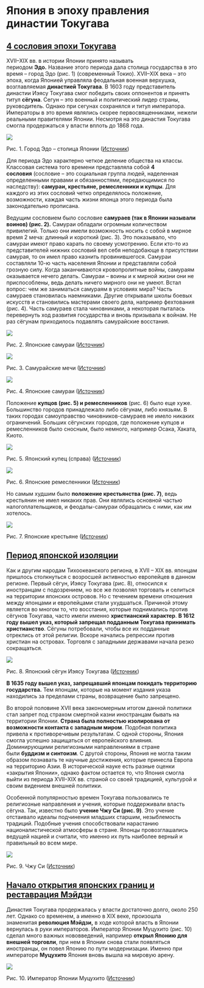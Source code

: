 # Япония в эпоху правления династии Токугава
## [4 сословия эпохи Токугава](https://interneturok.ru/lesson/istoriya/7-klass/vseobschaya-istoriya/yaponiya-v-epohu-pravleniya-dinastii-tokugavy#mediaplayer "Смотреть в видеоуроке")

XVII–XIX вв. в истории Японии принято называть периодом **Эдо.** Название этого периода дала столица государства в это время – город Эдо (рис. 1) (современный Токио). XVII–XIX века – это эпоха, когда Японией управляла феодальная военная верхушка, возглавляемая **династией Токугава**. В 1603 году представитель династии Иэясу Токугава смог победить своих оппонентов и принять титул **сёгуна**. Сегун – это военный и политический лидер страны, руководитель. Однако при сегунах сохранялся и титул императора. Императоры в это время являлись скорее первосвященниками, нежели реальными правителями Японии. Несмотря на это династия Токугава смогла продержаться у власти вплоть до 1868 года.

![](https://static-interneturok.cdnvideo.ru/content/konspekt_image/313346/ccab1e40_0899_0134_b1f9_22000b0c602c.jpg)

Рис. 1. Город Эдо – столица Японии ([Источник](http://nihombashi-tokyo.com/wp-content/uploads/2014/11/4b3e4823820402e129c7d09019c82336.jpg))

Для периода Эдо характерно четкое деление общества на классы. Классовая система того времени представляла собой **4 сословия** (сословие – это социальная группа людей, наделенная определенными правами и обязанностями, передающимися по наследству): **самураи, крестьяне, ремесленники и купцы**. Для каждого из этих сословий четко определялось положение, возможности, каждая часть жизни японца этого периода была законодательно прописана.

Ведущим сословием было сословие **самураев (так в Японии называли воинов) (рис. 2).** Самураи обладали огромным количеством привилегий. Только они имели возможность носить с собой в мирное время 2 меча: длинный и короткий (рис. 3). Это показывало, что самураи имеют право карать по своему усмотрению. Если кто-то из представителей нижних сословий вел себя неподобающе в присутствии самурая, то он имел право казнить провинившегося. Самураи составляли 10-ю часть населения Японии и представляли собой грозную силу. Когда заканчиваются кровопролитные войны, самураям оказывается нечего делать. Самураи – воины и к мирной жизни они не приспособлены, ведь делать ничего мирного они не умеют. Встал вопрос: чем же заниматься самураям в условиях мира? Часть самураев становилась наемниками. Другие открывали школы боевых искусств и становились мастерами своего дела, например фехтования (рис. 4). Часть самураев стала чиновниками, а некоторая пыталась перевернуть ход развития государства и вновь призывала к войнам. Не раз сёгунам приходилось подавлять самурайские восстания.

![](https://static-interneturok.cdnvideo.ru/content/konspekt_image/313347/ccd75fc0_0899_0134_b1fa_22000b0c602c.jpg)

Рис. 2. Японские самураи ([Источник](http://www.tochio.it/wp-content/uploads/2013/10/1374911_10201399019110695_654517205_n.jpg))

![](https://static-interneturok.cdnvideo.ru/content/konspekt_image/313348/ccfe8060_0899_0134_b1fb_22000b0c602c.jpg)

Рис. 3. Самурайские мечи ([Источник](http://img1.wikia.nocookie.net/__cb20101107004331/deadliestfiction/images/f/f5/008_g.jpg))

![](https://static-interneturok.cdnvideo.ru/content/konspekt_image/313349/cd26acd0_0899_0134_b1fc_22000b0c602c.jpg)

Рис. 4. Японские самураи ([Источник](http://kalinovka.prolifeme.net/imagi/bordjia-klula-ivan-6-small.jpg))

Положение **купцов (рис. 5) и ремесленников** (рис. 6) было еще хуже. Большинство городов принадлежало либо сёгунам, либо князьям. В таких городах самоуправство чиновников-самураев не имело никаких ограничений. Больших сёгунских городов, где положение купцов и ремесленников было сносным, было немного, например Осака, Хаката, Киото.

![](https://static-interneturok.cdnvideo.ru/content/konspekt_image/313350/cd4caf50_0899_0134_b1fd_22000b0c602c.jpg)

Рис. 5. Японский купец (справа) ([Источник](http://top-antropos.com/images/4/Asia-19/%D0%9A%D0%B8%D1%82%D0%B0%D0%B9%D1%86%D1%8B.%20%D0%A1%D0%BF%D1%80%D0%B0%D0%B2%D0%B0%20-%20%D0%BA%D1%83%D0%BF%D0%B5%D1%86.jpg))

![](https://static-interneturok.cdnvideo.ru/content/konspekt_image/313351/cd732460_0899_0134_b1fe_22000b0c602c.jpg)

Рис. 6. Японские ремесленники ([Источник](http://sirismm.si.edu/sackler/photo/ar212.jpg))

Но самым худшим было **положение крестьянства (рис. 7)**, ведь крестьянин не имел никаких прав. Они являлись основной частью налогоплательщиков, и феодалы-самураи обращались с ними, как им хотелось.

![](https://static-interneturok.cdnvideo.ru/content/konspekt_image/313352/cd9f6b00_0899_0134_b1ff_22000b0c602c.jpg)

Рис. 7. Японские крестьяне ([Источник](http://i01.kanobu.net/r/d7ae0119260b256febdd80591816f85f/1040x-/u.kanobu.ru/editor/images/81/8fa21113-347b-469d-beb4-14657ee20033.jpg))

## [Период японской изоляции](https://interneturok.ru/lesson/istoriya/7-klass/vseobschaya-istoriya/yaponiya-v-epohu-pravleniya-dinastii-tokugavy#mediaplayer "Смотреть в видеоуроке")

Как и другим народам Тихоокеанского региона, в XVII – XIX вв. японцам пришлось столкнуться с возросшей активностью европейцев в данном регионе. Первый сёгун, Иэясу Токугава (рис. 8), относился к иностранцам с подозрением, но все же позволял торговать и селиться на территории японских островов. Но с течением времени отношения между японцами и европейцами стали ухудшаться. Причиной этому является во многом то, что восстания, которые поднимались против сёгунов Токугава, часто имели именно **христианский характер**. **В 1612 году вышел указ, который запрещал подданным Токугава принимать христианство**. Сёгуны потребовали, чтобы все их подданные отреклись от этой религии. Вскоре начались репрессии против христиан на островах. Торговля с западными державами начала резко сокращаться.

![](https://static-interneturok.cdnvideo.ru/content/konspekt_image/313353/cddbc6d0_0899_0134_b200_22000b0c602c.jpg)

Рис. 8. Японский сёгун Иэясу Токугава ([Источник](http://smilek.in.ua/wp-content/uploads/2012/08/Tokugawa_Ieyasu_FromJapanWiki_resized.jpg))

**В 1635 году вышел указ, запрещавший японцам покидать территорию государства.** Тем японцам, которые на момент издания указа находились за пределами страны, возвращение было запрещено.

Во второй половине XVII века закономерным итогом данной политики стал запрет под страхом смертной казни иностранцам бывать на территории Японии. **Страна была полностью изолирована от возможности контакта с западным миром**. Подобная политика привела к противоречивым результатам. С одной стороны, Япония смогла успешно защищаться от европейского влияния. Доминирующими религиозными направлениями в стране были **буддизм и синтоизм**. С другой стороны, Япония не могла таким образом познавать те научные достижения, которые принесла Европа на территорию Азии. В исторической науке есть разные оценки «закрытия Японии», однако фактом остается то, что Япония смогла выйти из периода XVII–XIX вв. страной со своей традицией, культурой и своим видением внешней политики.

Особенной популярностью времен Токугава пользовались те религиозные направления и учения, которые поддерживали власть сёгуна. Так, известно было **учение Чжу Си (рис. 9)**. Это учение отстаивало идеалы подчинения младших старшим, незыблемость традиций. Подобные учения способствовали нарастанию националистической атмосферы в стране. Японцы провозглашались ведущей нацией и считали, что именно их путь наиболее верный и правильный во всем мире.

![](https://static-interneturok.cdnvideo.ru/content/konspekt_image/313354/ce02c740_0899_0134_b201_22000b0c602c.jpg)

Рис. 9. Чжу Си ([Источник](http://y0.ifengimg.com/a/2015_41/6e672b811a69b9f.jpg))

## [Начало открытия японских границ и реставрация Мэйдзи](https://interneturok.ru/lesson/istoriya/7-klass/vseobschaya-istoriya/yaponiya-v-epohu-pravleniya-dinastii-tokugavy#mediaplayer "Смотреть в видеоуроке")

Династия Токугава продержалась у власти достаточно долго, около 250 лет. Однако со временем, а именно в XIX веке, произошла знаменитая **революция Мэйдзи,** в ходе которой власть в Японии вернулась в руки императоров. Император Японии Муцухито (рис. 10) сделал много важных нововведений, например **открыл Японию для внешней торговли**, при нем в Японии снова стали появляться иностранцы, он повел Японию по пути модернизации. Именно при императоре **Муцухито** Япония вновь вышла на мировую арену.

![](https://static-interneturok.cdnvideo.ru/content/konspekt_image/313355/ce2c8a70_0899_0134_b202_22000b0c602c.jpg)

Рис. 10. Император Японии Муцухито ([Источник](http://en.academic.ru/pictures/enwiki/77/Meiji_tenno1.jpg))
